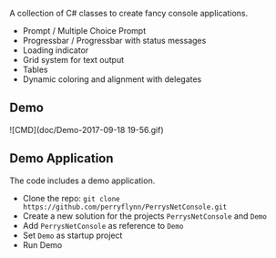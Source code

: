 A collection of C# classes to create fancy console applications.

- Prompt / Multiple Choice Prompt
- Progressbar / Progressbar with status messages
- Loading indicator
- Grid system for text output
- Tables
- Dynamic coloring and alignment with delegates

## Demo

![CMD](doc/Demo-2017-09-18 19-56.gif)

## Demo Application

The code includes a demo application.

- Clone the repo: `git clone https://github.com/perryflynn/PerrysNetConsole.git`
- Create a new solution for the projects `PerrysNetConsole` and `Demo`
- Add `PerrysNetConsole` as reference to `Demo`
- Set `Demo` as startup project
- Run Demo

